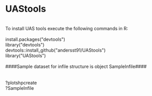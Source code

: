 # UAStools
</br>
To install UAS tools execute the following commands in R:</br>
</br>
install.packages("devtools") </br>
library("devtools") </br>
devtools::install_github("andersst91/UAStools") </br>
library("UAStools") </br>

</br>
####Sample dataset for infile structure is object SampleInfile####</br>
</br>
</br>
?plotshpcreate </br>
?SampleInfile

